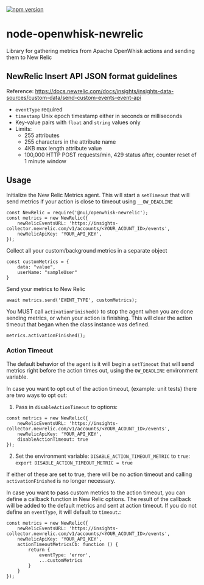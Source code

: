 <!--- when a new release happens, the VERSION and URL in the badge have to be manually updated because it's a private registry --->
[![npm version](https://img.shields.io/badge/%40nui%2Fopenwhisk--newrelic-1.1.0-blue.svg)](https://artifactory.corp.adobe.com/artifactory/npm-nui-release/@nui/openwhisk-newrelic/-/@nui/openwhisk-newrelic-1.1.0.tgz)

# node-openwhisk-newrelic

Library for gathering metrics from Apache OpenWhisk actions and sending them to New Relic

## NewRelic Insert API JSON format guidelines

Reference: <https://docs.newrelic.com/docs/insights/insights-data-sources/custom-data/send-custom-events-event-api>

* `eventType` required
* `timestamp` Unix epoch timestamp either in seconds or milliseconds
* Key-value pairs with `float` and `string` values only
* Limits:
  * 255 attributes
  * 255 characters in the attribute name
  * 4KB max length attribute value
  * 100,000 HTTP POST requests/min, 429 status after, counter reset of 1 minute window


## Usage

Initialize the New Relic Metrics agent. This will start a `setTimeout` that will send metrics if your action is close to timeout using `__OW_DEADLINE`
```
const NewRelic = require('@nui/openwhisk-newrelic');
const metrics = new NewRelic({
    newRelicEventsURL: 'https://insights-collector.newrelic.com/v1/accounts/<YOUR_ACOUNT_ID>/events',
    newRelicApiKey: 'YOUR_API_KEY',
});
```

Collect all your custom/background metrics in a separate object
```
const customMetrics = {
    data: "value",
    userName: "sampleUser"
}
```

Send your metrics to New Relic
```
await metrics.send('EVENT_TYPE', customMetrics);
```
You MUST call `activationFinished()` to stop the agent when you are done sending metrics, or when your action is finishing. This will clear the action timeout that began when the class instance was defined.
```
metrics.activationFinished();
```

### Action Timeout

The default behavior of the agent is it will begin a `setTimeout` that will send metrics right before the  action times out, using the `OW_DEADLINE` environment variable.

In case you want to opt out of the action timeout, (example: unit tests) there are two ways to opt out:

1. Pass in `disableActionTimeout` to options:
```
const metrics = new NewRelic({
    newRelicEventsURL: 'https://insights-collector.newrelic.com/v1/accounts/<YOUR_ACOUNT_ID>/events',
    newRelicApiKey: 'YOUR_API_KEY',
    disableActionTimeout: true
});
```
2. Set the environment variable: `DISABLE_ACTION_TIMEOUT_METRIC` to `true`:
`export DISABLE_ACTION_TIMEOUT_METRIC = true`

If either of these are set to true, there will be no action timeout and calling `activationFinished` is no longer necessary.


In case you want to pass custom metrics to the action timeout, you can define a callback function in New Relic options. The result of the callback will be added to the default metrics and sent at action timeout. If you do not define an `eventType`, it will default to `timeout`.:
```
const metrics = new NewRelic({
    newRelicEventsURL: 'https://insights-collector.newrelic.com/v1/accounts/<YOUR_ACOUNT_ID>/events',
    newRelicApiKey: 'YOUR_API_KEY',
    actionTimeoutMetricsCb: function () {
        return {
            eventType: 'error',
            ...customMetrics
        }
    }
});
```
